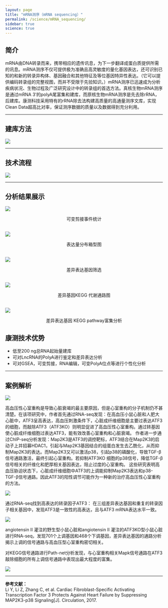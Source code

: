 ```yaml
---
layout: page
title: "mRNA测序（mRNA sequencing）"
permalink: /science/mRNA_sequencing/
sidebar: true
science: true
---
```



## 简介

mRNA由DNA转录而来，携带相应的遗传讯息，为下一步翻译成蛋白质提供所需的讯息。mRNA测序不仅可提供极为准确且高灵敏度的量化基因表达，还可识别已知的和新的转录异构体、基因融合和其他特征及等位基因特异性表达。（它可以提供编码转录组的完整视图，而并不受限于先验知识。）mRNA测序已迅速成为分析疾病状况、生物过程及广泛研究设计中的转录组的首选方法。真核生物mRNA测序是通过mRNA 3’的polyA尾富集和建库，而原核生物mRNA测序是先去除rRNA，后建库。康测科技采用特有的rRNA除去法构建高质量的高通量测序文库，实现Clean Data超高比对率，保证测序数据的质量以及数据得到充分利用。

---

## 建库方法

<img class="fig30" src="/image/mRNA_sequencing/new建库原理图-rna测序.jpg">

---

## 技术流程

<img class="fig70" src="/image/mRNA_sequencing/workflow.png">

---

## 分析结果展示

<img class="fig50" src="/image/mRNA_sequencing/alt_splicing_stat.png">
<p style="text-align: center; ">可变剪接事件统计</p>
<br />

<img class="fig50" src="/image/mRNA_sequencing/表达量分布箱型图.png">
<p style="text-align: center; ">表达量分布箱型图</p>
<br />

<img  class="fig50" src="/image/mRNA_sequencing/diff_expression_gene.png">
<p style="text-align: center; ">差异表达基因筛选</p>
<br />

<img src="/image/mRNA_sequencing/diff_gene_kegg.png">
<p style="text-align: center; ">差异基因KEGG 代谢通路图</p>
<br />

<img src="/image/mRNA_sequencing/diff_exp_gene_kegg_patyway.png">
<p style="text-align: center; ">差异表达基因 KEGG pathway富集分析</p>

## 康测技术优势

* 低至200 ng总RNA起始量建库
* 可对LncRNA的PolyA进行鉴定和差异表达分析
* 可对GSEA，可变剪接，RNA编辑，可变PolyA位点等进行个性化分析

---

## 案例解析

<img src="/image/mRNA_sequencing/mran文献.png">

高血压性心室重构是导致心脏衰竭的最主要原因，但是心室重构的分子机制仍不甚清楚。在该项研究中，作者首先通过RNA-seq发现：在高血压小鼠心脏和人肥大心脏中，ATF3呈高表达，高血压刺激条件下，心脏成纤维细胞是主要过表达ATF3的细胞，而敲除ATF3（ATF3KO）则明显促进了高血压性心室重构。通过转基因使心脏成纤维细胞过表达ATF3，能有效改善心室重构和心脏衰竭。
作者进一步通过ChIP-seq分析发现：Map2K3是ATF3的调控靶标，ATF3结合在Map2K3的启动子上并招募HDAC1，引起与Map2K3基因结合的组蛋白发生去乙酰化，从而抑制Map2K3的表达。而Map2K3又可以激活p38，引起p38的磷酸化，导致TGF-β信号通路激活，最终引起心室重构。若抑制ATF3KO 细胞的p38信号，降低TGF-β信号相关的纤维化和肥厚相关基因表达，阻止过度的心室重构。
这些研究表明高血压胁迫状态下，心脏成纤维细胞中ATF3的上调能抑制Map2K3表达和p38-TGF-β信号通路。因此ATF3的阳性调节可能作为一种新的治疗高血压性心室重构的方法。

<img src="/image/mRNA_sequencing/mRNA-seq-2.png">

通过RNA-seq找到高表达的转录因子ATF3： 在三组差异表达基因和重复的转录因子相关基因中，发现ATF3是一致性的高表达，且与ATF3 mRNA表达水平一致。

<img class="fig70" src="/image/mRNA_sequencing/mRNA-seq-3.png">

angiotensin II 灌注的野生型小鼠心脏和angiotensin II 灌注的ATF3KO型小鼠心脏进行RNA-seq，发现701个上调基因和468个下调基因，差异表达基因的通路分析揭示上调的信号通路与高血压型心室重构密切相关。

对KEGG信号通路进行Path-net分析发现，与心室重构相关Mapk信号通路在ATF3敲除细胞的所有上调信号通路中表现出最大程度的富集。

<img src="/image/mRNA_sequencing/mRNA-seq-4.png">

---

<div><strong>参考文献：</strong></div>
Li Y, Li Z, Zhang C, et al. Cardiac Fibroblast-Specific Activating Transcription Factor 3 Protects Against Heart Failure by Suppressing MAP2K3-p38 Signaling[J]. Circulation, 2017.
